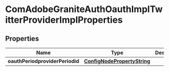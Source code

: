 
# ComAdobeGraniteAuthOauthImplTwitterProviderImplProperties

## Properties
Name | Type | Description | Notes
------------ | ------------- | ------------- | -------------
**oauthPeriodproviderPeriodid** | [**ConfigNodePropertyString**](ConfigNodePropertyString.md) |  |  [optional]



